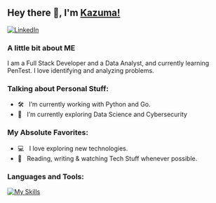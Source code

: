## Hey there 👋, I'm [Kazuma!](https://github.com/kzmsdkn/)

[![LinkedIn](https://img.shields.io/badge/linkedin-%230077B5.svg?style=for-the-badge&logo=linkedin&logoColor=white)](https://www.linkedin.com/in/kazuma-sadakane/)

### A little bit about ME

I am a Full Stack Developer and a Data Analyst, and currently learning PenTest. 
I love identifying and analyzing problems.

### Talking about Personal Stuff:

- 🛠 &nbsp; I’m currently working with Python and Go.
- 🚀 &nbsp; I’m currently exploring Data Science and Cybersecurity

### My Absolute Favorites:

- 💻 &nbsp; I love exploring new technologies.
- 📰 &nbsp; Reading, writing & watching Tech Stuff whenever possible.


### Languages and Tools:
[![My Skills](https://skillicons.dev/icons?i=python,go,js,ts,rust)](https://skillicons.dev)

